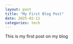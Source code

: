 ```yaml
---
layout: post
title: "My First Blog Post"
date: 2025-02-11
categories: tech
---
```


This is my first post on my blog